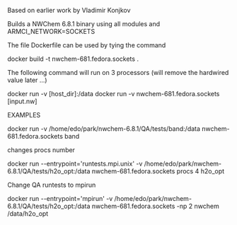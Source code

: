 Based on earlier work by Vladimir Konjkov

Builds a NWChem 6.8.1  binary using all modules and ARMCI_NETWORK=SOCKETS

The file Dockerfile can be used by tying the command

docker build -t  nwchem-681.fedora.sockets .

The following command will run on 3 processors (will remove the hardwired value later ...)

docker run -v [host_dir]:/data docker run -v nwchem-681.fedora.sockets [input.nw]

EXAMPLES

docker run -v /home/edo/park/nwchem-6.8.1/QA/tests/band:/data nwchem-681.fedora.sockets band

changes procs number

docker run --entrypoint='runtests.mpi.unix' -v /home/edo/park/nwchem-6.8.1/QA/tests/h2o_opt:/data nwchem-681.fedora.sockets procs 4  h2o_opt

Change QA runtests to mpirun

docker run --entrypoint='mpirun' -v /home/edo/park/nwchem-6.8.1/QA/tests/h2o_opt:/data nwchem-681.fedora.sockets -np 2 nwchem  /data/h2o_opt
